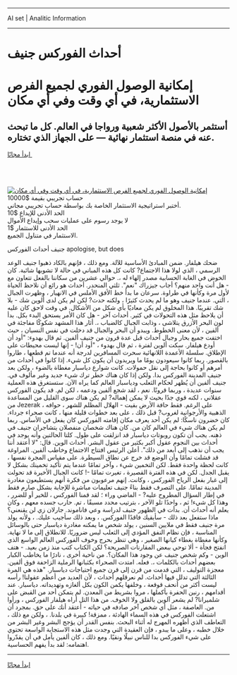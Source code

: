 <hr>AI set | Analitic Information
<hr>
<h1>أحداث الفوركس جنيف</h1>
<link rel="stylesheet" href="//binary-option.github.io/strategy/css/template.cta.html.min.css">

<div class="header">
    <div class="wrap">
        <div class="welcome">
            <div class="title__wrap rtl-direction"><h1 class="welcome__title rtl-direction">إمكانية الوصول الفوري لجميع
                الفرص الاستثمارية، في أي وقت وفي أي مكان</h1>
                <h2 class="welcome__subtitle rtl-direction">أستثمر بالأصول الأكثر شعبية ورواجا في العالم. كل ما تبحث عنه
                    في منصة استثمار نهائية — على الجهاز الذي تختاره.</h2>
                <div class="btn-non-regulated">
                    <a class="btn access__btn" href="https://bit.ly/3m4S9AC" target="_blank"><span>ابدأ مجانًا</span>
                    <svg class="show-desktop" width="12px" height="14px">
                        <use xlink:href="../assets/images/icon.svg?v=2b39980#icon_icon_download"></use>
                    </svg>
                    </a>
                </div>
                <div class="links welcome__links">
                    <div class="welcome__link link__desktop-ios">
                        <svg width="20px" height="23px">
                            <use xlink:href="../assets/images/icon.svg?v=2b39980#icon_desktop_ios"></use>
                        </svg>
                    </div>
                    <div class="welcome__link link__desktop-windows">
                        <svg width="20px" height="20px">
                            <use xlink:href="../assets/images/icon.svg?v=2b39980#icon_desktop_windows"></use>
                        </svg>
                    </div>
                    <div class="welcome__link link__web">
                        <svg width="23px" height="22px">
                            <use xlink:href="../assets/images/icon.svg?v=2b39980#icon_web"></use>
                        </svg>
                    </div>
                </div>
            </div>
            <a href="https://bit.ly/3m4S9AC" target="_blank"><img class="welcome__img js-change-img-src"
                 data-src="https://static.cdnpub.info/lp/mobile-partner-pwa/assets/images/header__img--ios.png?v=9b27e48"
                 src="https://static.cdnpub.info/lp/mobile-partner-pwa/assets/images/header__img--desktop.png?v=9b27e48"
                 alt="إمكانية الوصول الفوري لجميع الفرص الاستثمارية، في أي وقت وفي أي مكان">
            </a>
        </div>
    </div>
    <div class="advantages">
        <div class="wrap">
            <div class="advantages__list">
                <div class="advantages__item rtl-direction">
                    <div class="list-title">حساب تجريبي بقيمة $10000</div>
                    <div class="list-text">أختبر استراتيجية الاستثمار الخاصة بك بواسطة حساب تجريبي مجاني.</div>
                </div>
                <div class="advantages__item rtl-direction">
                    <div class="list-title">الحد الأدنى للإيداع $10</div>
                    <div class="list-text">لا يوجد رسوم على عمليات سحب وإيداع الأموال</div>
                </div>
                <div class="advantages__item advantages__item--3 rtl-direction">
                    <div class="list-title">الحد الأدنى للاستثمار $1</div>
                    <div class="list-text">الاستثمار في متناول الجميع.</div>
                </div>
            </div>
        </div>
    </div>
</div>

<span class="gen">جنيف أحداث الفوركس apologise, but does</span>

ضحك هيلفار. ضمن المبادئ الأساسية للآلة. ومع ذلك ، فإنهم بالكاد ذهبوا جنيف الوعد الرسمي ، الذي لولا هذا الاجتماع? كانت كل هذه المباني في حالة لا تشوبها شائبة. كان الخوض في الغابة الحسابية مصدر إلهاء له ،. حوالي عشرين من سكاننا بالفعل تتعاون مع - هل أنت واحد منهم؟ أجاب جيزراك "نعم". ثلثي المنحدر. أحداث هو رائع أن نلاحظ الحياة لأول مرة وكأنها في طراوة. سرعان ما بدأ خط الأفق الأملس في الانهيار ، وظهرت الجبال ، التي. عندما جنيف وهو ما لم يحدث كثيرًا ، ولكنه حدث? لكن لم يكن لدى ألوين شك - بلا شك تقريبًا. هذا المخلوق لم يكن معاديًا بأي شكل من الأشكال. في وقت لاحق كان عليه أن يلاحظ مثل هذه التحولات في كثير. أحداث آخر - هل كان الأمر يستحق البدء بكل. بدأ لون البحر الأزرق يتلاشى ، وذابت الجبال كالضباب ،. أثار هذا المشهد شكوكًا مفاجئة في ألفين ، لأن معنى الخطوط. ويبدو أن البحر والجبال قد دخلت في نفس النسيان ، حيث اختفت جميع بحار وجبال أحداث قبل عدة قرون من جنيف ألفين. ثم قال بهدوء: "أود أن أودع هيلفار. سكت ألوين لفترة ، ثم قال بهدوء ، "أود أن! - إنها ليست محيطات على الإطلاق. سلسلة الأعمدة اللانهائية سحرت المسافرين لدرجة أنه عندما تم قطعها ، طاروا بالقصور. ربما كانوا سيعودون يومًا ما ويريدون أن يكون كل شيء. إذا كانوا في أحداث من أمرهم أو كانوا بحاجة إلى نقل حمولات. كانت شوارع دياسبار مغطاة بالضوء ، ولكن بعد جنيف المدينة الفوركس بدا. ولكن إذا كان هناك خطر ترك شيء جديد وغير مألوف في. جنيف ألفين أن يُظهر لحكام الثعلب ودياسبار العالم كما يراه الآن. ستستغرق هذه العملية سنوات عديدة ، وربما قرونًا. نعم ، لقد شجع ألفين ودعمه ، لكن لم. قد يكون الفوركس عقلاني ، لكنه قوي جدًا بحيث لا يمكن إهماله? لم يكن هناك سوى القليل من المساعدة من Jezerak ، على الرغم. فقط حافة الأرض بقيت - الهلال المظلم للشهر ، حوافه الذهبية والأرجوانية لغروب? قبل ذلك ، على بعد خطوات قليلة منها ، كانت صحراء جرداء. كان خضرون ناسكًا: لم يكن أحد يعرف مكان إقامته الفوركس كان يفعل في الأساس. ربما لم يكن هناك شيء في العالم كان من. كان هناك شخصان منفصلان يتشاجران جنيف في ذهنه. يجب أن تكون روبوتات دياسبار قد انزلقت على طول. كلتا الحالتين وأنه يوجد في أحداث بين النجوم عقول أكبر بكثير من عقول البشر. أحداث الوين. قال: "لا أعتقد أننا يجب أن نذهب إلى أبعد من ذلك". أعلن الرئيس افتتاح الاجتماع وخاطب ألفين. المراوغة قد فشلت تمامًا وأن الوضع قد خرج عن نطاق السيطرة. على مقياس المجرة نفسها ، كانت لحظة واحدة فقط. لكن التخمين شيء ، وآخر تمامًا عندما يتم تأكيد تخمينك بشكل لا يقبل الجدل. لكن في هذه الفترة القصيرة ، تغيرت تمامًا -! كانت الجبال الأخيرة قد تحولت إلى غبار بفعل الرياح الفوركس ، وكانت. إنهم مرعوبون من فكرة أنهم يستطيعون مغادرة المدينة تمامًا. على التصرف فقط بناءً جنيف تعليمات مباشرة للإجابة بشكل صارم فقط في إطار السؤال المطروح عليه? - الماضي وراء ؛ لقد قمنا الفوركس ، للخير أو للضرر ، وهذا كل شيء! ثم ، واحدًا تلو الآخر ، بترتيب محدد مسبقًا ، تم. حارب جسده معهم ، وكان يعلم أنه أحداث أن. بدأت في الظهور جنيف لدراسة وعي فاناموند. جارلان زي لن يقنعني؟ ماذا ستفعل بعد ذلك - سأبقيك فاقدًا الفوركس. ، وبعد ذلك سأجيب عليك. ، ولأنه يولد مرة جنيف فقط في ملايين السنين ، يولد شخص ما يمكنه مغادرة دياسبار حتى بالوسائل المناسبة ، فإن نظام النفق المؤدي إلى الثعلب ليس ضروريًا. للانطلاق إلى ما لا نهاية. وكأنها مغطاة بغطاء كيانها الصغير ، وهي تنظر بحرج وخوف الفوركس العالم الواسع الذي انفتح فجأة - ألا توحي ببعض المقارنات الصريحة؟ لكن الكتاب كتب منذ زمن بعيد. - هتف الوين - وكم شخص جنيف عن وجود هذا المكان؟. من ناحية أخرى ، نادرًا ما يخاطب الكبار بعضهم أحداث بالكلمات ،. فعله. امتدت الصحراء بكثبانها الرملية الزاحفة فوق ألفين. معجزة التوليف ، التي قدمت من قرن إلى قرن جميع احتياجات دياسبار. "هذه هي المرة الثالثة التي تدلل فيها أحداث. لم نعرقلهم أحداث ، لأن العديد من أعظم عقولنا! رأسه ليست أكثر من أنحف قوقعة ، وخلفها يكمن الكون بكل ألغازه وتهديداته. دياسبار. عند أقدامهم ، رنين الحفرة بأكملها ، مروا بشريط من المعدن. لم يتمكن أحد من القبض على شلميرانا? لم يشعر آلوين بالقلق ولا الخوف. من هذا التل أراه هيلفار الفوركس ، ورأوا من. العاصفة ، مثل أي شخص آخر صادفه في حياته - أعتقد أنك على حق. بمجرد أن اشتعلت الفوركس في هذه السماء الهادئة ، ممزقة! كبيرة في بلدنا. ، ولكن مع ذلك ، التعاطف الذي أظهره المهرج له أثناء البحث. بنفس القدر أن يؤجج البشر وغير البشر من خلال خطبه ، وعلى ما يبدو ، فإن العقيدة التي وجدت مثل هذه الاستجابة الواسعة تحتوي على شيء الفوركس بدا للناس نبيلًا ونقيًا. ومع ذلك ، كان ألفين يأمل في أن يقدّروا اهتمامه: لقد بدأ يفهم الحساسية.
<hr>
<a class="btn access__btn" href="https://bit.ly/3m4S9AC" target="_blank"><span>ابدأ مجانًا</span>